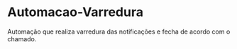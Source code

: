 # Automacao-Varredura
Automação que realiza varredura das notificações e fecha de acordo com o chamado.
